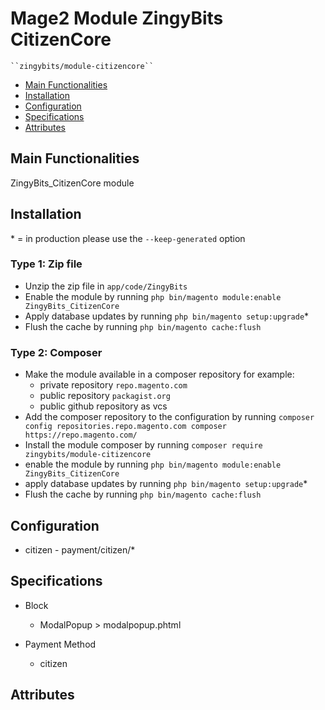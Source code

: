 # Mage2 Module ZingyBits CitizenCore

    ``zingybits/module-citizencore``

 - [Main Functionalities](#markdown-header-main-functionalities)
 - [Installation](#markdown-header-installation)
 - [Configuration](#markdown-header-configuration)
 - [Specifications](#markdown-header-specifications)
 - [Attributes](#markdown-header-attributes)


## Main Functionalities
ZingyBits_CitizenCore module

## Installation
\* = in production please use the `--keep-generated` option

### Type 1: Zip file

 - Unzip the zip file in `app/code/ZingyBits`
 - Enable the module by running `php bin/magento module:enable ZingyBits_CitizenCore`
 - Apply database updates by running `php bin/magento setup:upgrade`\*
 - Flush the cache by running `php bin/magento cache:flush`

### Type 2: Composer

 - Make the module available in a composer repository for example:
    - private repository `repo.magento.com`
    - public repository `packagist.org`
    - public github repository as vcs
 - Add the composer repository to the configuration by running `composer config repositories.repo.magento.com composer https://repo.magento.com/`
 - Install the module composer by running `composer require zingybits/module-citizencore`
 - enable the module by running `php bin/magento module:enable ZingyBits_CitizenCore`
 - apply database updates by running `php bin/magento setup:upgrade`\*
 - Flush the cache by running `php bin/magento cache:flush`


## Configuration

 - citizen - payment/citizen/*


## Specifications

 - Block
	- ModalPopup > modalpopup.phtml

 - Payment Method
	- citizen


## Attributes



